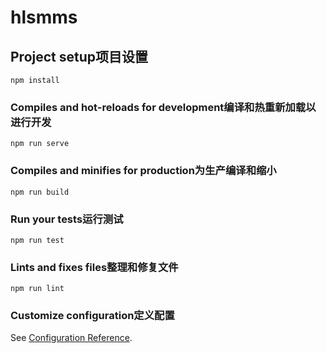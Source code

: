 # hlsmms

## Project setup项目设置
```
npm install
```

### Compiles and hot-reloads for development编译和热重新加载以进行开发
```
npm run serve
```

### Compiles and minifies for production为生产编译和缩小
```
npm run build
```

### Run your tests运行测试
```
npm run test
```

### Lints and fixes files整理和修复文件
```
npm run lint
```

### Customize configuration定义配置
See [Configuration Reference](https://cli.vuejs.org/config/).

